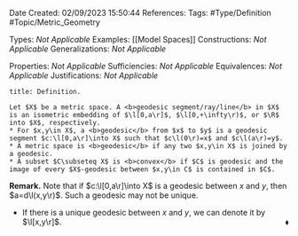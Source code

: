 <div class="topSpace"></div>

Date Created: 02/09/2023 15:50:44
References:
Tags: #Type/Definition #Topic/Metric_Geometry

Types: <i>Not Applicable</i>
Examples: [[Model Spaces]]
Constructions: <i>Not Applicable</i>
Generalizations: <i>Not Applicable</i>

Properties: <i>Not Applicable</i>
Sufficiencies: <i>Not Applicable</i>
Equivalences: <i>Not Applicable</i>
Justifications: <i>Not Applicable</i>

``` ad-Definition
title: Definition.

Let $X$ be a metric space. A <b>geodesic segment/ray/line</b> in $X$ is an isometric embedding of $\l[0,a\r]$, $\l[0,+\infty\r)$, or $\R$ into $X$, respectively.
* For $x,y\in X$, a <b>geodesic</b> from $x$ to $y$ is a geodesic segment $c:\l[0,a\r]\into X$ such that $c\l(0\r)=x$ and $c\l(a\r)=y$.
* A metric space is <b>geodesic</b> if any two $x,y\in X$ is joined by a geodesic.
* A subset $C\subseteq X$ is <b>convex</b> if $C$ is geodesic and the image of every $X$-geodesic between $x,y\in C$ is contained in $C$.

```

<b>Remark.</b> Note that if $c:\l[0,a\r]\into X$ is a geodesic between $x$ and $y$, then $a=d\l(x,y\r)$. Such a geodesic may not be unique.
* If there is a unique geodesic between $x$ and $y$, we can denote it by $\l[x,y\r]$.<span style="float:right;">$\blacklozenge$</span>
